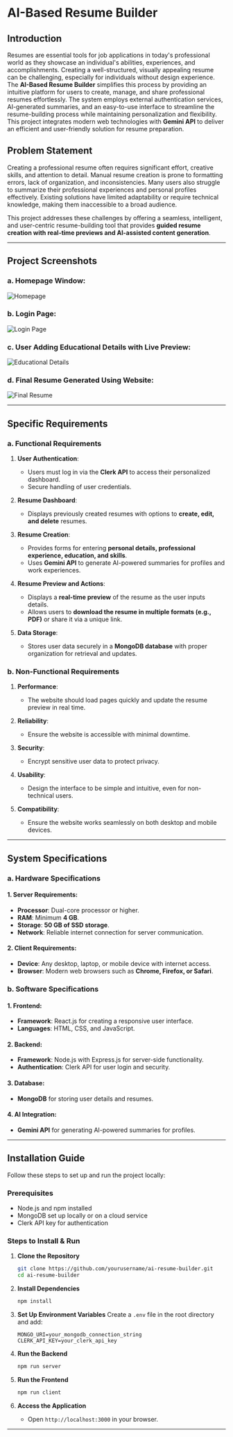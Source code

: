 # AI-Based Resume Builder

## Introduction
Resumes are essential tools for job applications in today's professional world as they showcase an individual's abilities, experiences, and accomplishments. Creating a well-structured, visually appealing resume can be challenging, especially for individuals without design experience. The **AI-Based Resume Builder** simplifies this process by providing an intuitive platform for users to create, manage, and share professional resumes effortlessly. The system employs external authentication services, AI-generated summaries, and an easy-to-use interface to streamline the resume-building process while maintaining personalization and flexibility. This project integrates modern web technologies with **Gemini API** to deliver an efficient and user-friendly solution for resume preparation.

## Problem Statement
Creating a professional resume often requires significant effort, creative skills, and attention to detail. Manual resume creation is prone to formatting errors, lack of organization, and inconsistencies. Many users also struggle to summarize their professional experiences and personal profiles effectively. Existing solutions have limited adaptability or require technical knowledge, making them inaccessible to a broad audience. 

This project addresses these challenges by offering a seamless, intelligent, and user-centric resume-building tool that provides **guided resume creation with real-time previews and AI-assisted content generation**.

---

## Project Screenshots

### a. Homepage Window:
![Homepage](./public/Picture1.png)

### b. Login Page:
![Login Page](./public/Picture2.png)

### c. User Adding Educational Details with Live Preview:
![Educational Details](./public/Picture3.png)

### d. Final Resume Generated Using Website:
![Final Resume](./public/Picture4.png)

---

## Specific Requirements

### a. Functional Requirements

1. **User Authentication**:
   - Users must log in via the **Clerk API** to access their personalized dashboard.
   - Secure handling of user credentials.

2. **Resume Dashboard**:
   - Displays previously created resumes with options to **create, edit, and delete** resumes.

3. **Resume Creation**:
   - Provides forms for entering **personal details, professional experience, education, and skills**.
   - Uses **Gemini API** to generate AI-powered summaries for profiles and work experiences.

4. **Resume Preview and Actions**:
   - Displays a **real-time preview** of the resume as the user inputs details.
   - Allows users to **download the resume in multiple formats (e.g., PDF)** or share it via a unique link.

5. **Data Storage**:
   - Stores user data securely in a **MongoDB database** with proper organization for retrieval and updates.

### b. Non-Functional Requirements

1. **Performance**:
   - The website should load pages quickly and update the resume preview in real time.

2. **Reliability**:
   - Ensure the website is accessible with minimal downtime.

3. **Security**:
   - Encrypt sensitive user data to protect privacy.

4. **Usability**:
   - Design the interface to be simple and intuitive, even for non-technical users.

5. **Compatibility**:
   - Ensure the website works seamlessly on both desktop and mobile devices.

---

## System Specifications

### a. Hardware Specifications

#### 1. Server Requirements:
   - **Processor**: Dual-core processor or higher.
   - **RAM**: Minimum **4 GB**.
   - **Storage**: **50 GB of SSD storage**.
   - **Network**: Reliable internet connection for server communication.

#### 2. Client Requirements:
   - **Device**: Any desktop, laptop, or mobile device with internet access.
   - **Browser**: Modern web browsers such as **Chrome, Firefox, or Safari**.

### b. Software Specifications

#### 1. Frontend:
   - **Framework**: React.js for creating a responsive user interface.
   - **Languages**: HTML, CSS, and JavaScript.

#### 2. Backend:
   - **Framework**: Node.js with Express.js for server-side functionality.
   - **Authentication**: Clerk API for user login and security.

#### 3. Database:
   - **MongoDB** for storing user details and resumes.

#### 4. AI Integration:
   - **Gemini API** for generating AI-powered summaries for profiles.

---

## Installation Guide

Follow these steps to set up and run the project locally:

### **Prerequisites**
- Node.js and npm installed
- MongoDB set up locally or on a cloud service
- Clerk API key for authentication

### **Steps to Install & Run**

1. **Clone the Repository**
   ```sh
   git clone https://github.com/yourusername/ai-resume-builder.git
   cd ai-resume-builder
   ```

2. **Install Dependencies**
   ```sh
   npm install
   ```

3. **Set Up Environment Variables**
   Create a `.env` file in the root directory and add:
   ```env
   MONGO_URI=your_mongodb_connection_string
   CLERK_API_KEY=your_clerk_api_key
   ```

4. **Run the Backend**
   ```sh
   npm run server
   ```

5. **Run the Frontend**
   ```sh
   npm run client
   ```

6. **Access the Application**
   - Open `http://localhost:3000` in your browser.

---


